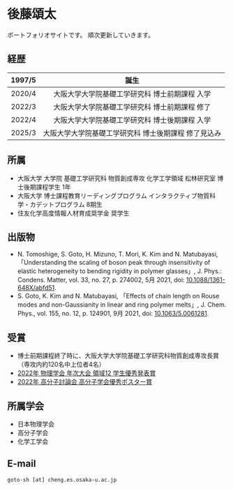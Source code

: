 # 後藤頌太
ポートフォリオサイトです。
順次更新していきます。

## 経歴
| 1997/5 | 誕生 |
| :---: | :---: |
| 2020/4 | 大阪大学大学院基礎工学研究科 博士前期課程 入学 |
| 2022/3 | 大阪大学大学院基礎工学研究科 博士前期課程 修了 |
| 2022/4 | 大阪大学大学院基礎工学研究科 博士後期課程 入学 | 
| 2025/3 | 大阪大学大学院基礎工学研究科 博士後期課程 修了見込み |

## 所属
- 大阪大学 大学院 基礎工学研究科 物質創成専攻 化学工学領域 松林研究室 博士後期課程学生 1年
- 大阪大学 博士課程教育リーディングプログラム インタラクティブ物質科学・カデットプログラム 8期生
- 住友化学高度情報人材育成奨学金 奨学生

## 出版物
- N. Tomoshige, S. Goto, H. Mizuno, T. Mori, K. Kim and N. Matubayasi, 「Understanding the scaling of boson peak through insensitivity of elastic heterogeneity to bending rigidity in polymer glasses」, J. Phys.: Condens. Matter, vol. 33, no. 27, p. 274002, 5月 2021, doi: [10.1088/1361-648X/abfd51](https://doi.org/10.1088/1361-648x/abfd51).
- S. Goto, K. Kim and N. Matubayasi, 「Effects of chain length on Rouse modes and non-Gaussianity in linear and ring polymer melts」, J. Chem. Phys., vol. 155, no. 12, p. 124901, 9月 2021, doi: [10.1063/5.0061281](https://aip.scitation.org/doi/10.1063/5.0061281).

## 受賞
- 博士前期課程終了時に、大阪大学大学院基礎工学研究科物質創成専攻長賞 （専攻内約120名中上位者4名）
- [2022年 物理学会 年次大会 領域12  学生優秀発表賞](https://www.jps.or.jp/activities/awards/gakusei/2022a-student-presentation-award.php)
- [2022年 高分子討論会 高分子学会優秀ポスター賞](https://main.spsj.or.jp/tohron/71tohron/posteraward.pdf)

## 所属学会
- 日本物理学会
- 高分子学会
- 化学工学会

## E-mail 
`goto-sh [at] cheng.es.osaka-u.ac.jp`

